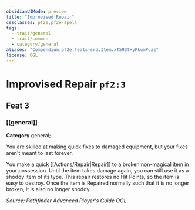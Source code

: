 ```yaml
---
obsidianUIMode: preview
title: "Improvised Repair"
cssclasses: pf2e,pf2e-spell
tags:
  - trait/general
  - trait/common
  - category/general
aliases: "Compendium.pf2e.feats-srd.Item.xT593tHyPkumPuzz"
license: OGL
---
```

# Improvised Repair `pf2:3`
## Feat 3
### [[general]]

**Category** general; 




You are skilled at making quick fixes to damaged equipment, but your fixes aren't meant to last forever.

You make a quick [[Actions/Repair|Repair]] to a broken non-magical item in your possession. Until the item takes damage again, you can still use it as a shoddy item of its type. This repair restores no Hit Points, so the item is easy to destroy. Once the item is Repaired normally such that it is no longer broken, it is also no longer shoddy.

*Source: Pathfinder Advanced Player's Guide*
*OGL*